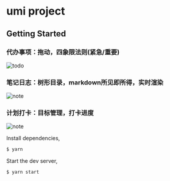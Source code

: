 # umi project

## Getting Started
### 代办事项：拖动，四象限法则(紧急/重要)
![todo]('https://github.com/speakice/crown/blob/master/screenshot/todo.jpg')

### 笔记日志：树形目录，markdown所见即所得，实时渲染
![note]('https://github.com/speakice/crown/blob/master/screenshot/note.jpg')

### 计划打卡：目标管理，打卡进度
![note]('https://github.com/speakice/crown/blob/master/screenshot/plan.jpg')

Install dependencies,

```bash
$ yarn
```

Start the dev server,

```bash
$ yarn start
```
